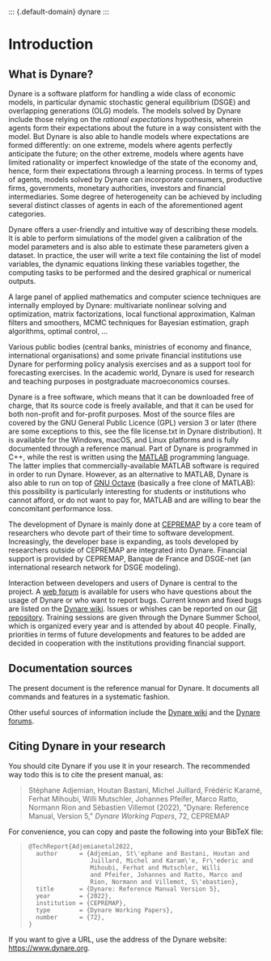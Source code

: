 ::: {.default-domain}
dynare
:::

Introduction
============

What is Dynare?
---------------

Dynare is a software platform for handling a wide class of economic
models, in particular dynamic stochastic general equilibrium (DSGE) and
overlapping generations (OLG) models. The models solved by Dynare
include those relying on the *rational expectations* hypothesis, wherein
agents form their expectations about the future in a way consistent with
the model. But Dynare is also able to handle models where expectations
are formed differently: on one extreme, models where agents perfectly
anticipate the future; on the other extreme, models where agents have
limited rationality or imperfect knowledge of the state of the economy
and, hence, form their expectations through a learning process. In terms
of types of agents, models solved by Dynare can incorporate consumers,
productive firms, governments, monetary authorities, investors and
financial intermediaries. Some degree of heterogeneity can be achieved
by including several distinct classes of agents in each of the
aforementioned agent categories.

Dynare offers a user-friendly and intuitive way of describing these
models. It is able to perform simulations of the model given a
calibration of the model parameters and is also able to estimate these
parameters given a dataset. In practice, the user will write a text file
containing the list of model variables, the dynamic equations linking
these variables together, the computing tasks to be performed and the
desired graphical or numerical outputs.

A large panel of applied mathematics and computer science techniques are
internally employed by Dynare: multivariate nonlinear solving and
optimization, matrix factorizations, local functional approximation,
Kalman filters and smoothers, MCMC techniques for Bayesian estimation,
graph algorithms, optimal control, ...

Various public bodies (central banks, ministries of economy and finance,
international organisations) and some private financial institutions use
Dynare for performing policy analysis exercises and as a support tool
for forecasting exercises. In the academic world, Dynare is used for
research and teaching purposes in postgraduate macroeconomics courses.

Dynare is a free software, which means that it can be downloaded free of
charge, that its source code is freely available, and that it can be
used for both non-profit and for-profit purposes. Most of the source
files are covered by the GNU General Public Licence (GPL) version 3 or
later (there are some exceptions to this, see the file license.txt in
Dynare distribution). It is available for the Windows, macOS, and Linux
platforms and is fully documented through a reference manual. Part of
Dynare is programmed in C++, while the rest is written using the
[MATLAB](https://www.mathworks.com/products/matlab/) programming
language. The latter implies that commercially-available MATLAB software
is required in order to run Dynare. However, as an alternative to
MATLAB, Dynare is also able to run on top of [GNU
Octave](https://www.octave.org/) (basically a free clone of MATLAB):
this possibility is particularly interesting for students or
institutions who cannot afford, or do not want to pay for, MATLAB and
are willing to bear the concomitant performance loss.

The development of Dynare is mainly done at
[CEPREMAP](https://www.cepremap.fr/) by a core team of researchers who
devote part of their time to software development. Increasingly, the
developer base is expanding, as tools developed by researchers outside
of CEPREMAP are integrated into Dynare. Financial support is provided by
CEPREMAP, Banque de France and DSGE-net (an international research
network for DSGE modeling).

Interaction between developers and users of Dynare is central to the
project. A [web forum](https://forum.dynare.org/) is available for users
who have questions about the usage of Dynare or who want to report bugs.
Current known and fixed bugs are listed on the [Dynare
wiki](https://git.dynare.org/Dynare/dynare/wikis). Issues or whishes can
be reported on our [Git
repository](https://git.dynare.org/Dynare/dynare). Training sessions are
given through the Dynare Summer School, which is organized every year
and is attended by about 40 people. Finally, priorities in terms of
future developments and features to be added are decided in cooperation
with the institutions providing financial support.

Documentation sources
---------------------

The present document is the reference manual for Dynare. It documents
all commands and features in a systematic fashion.

Other useful sources of information include the [Dynare
wiki](https://git.dynare.org/Dynare/dynare/wikis) and the [Dynare
forums](https://forum.dynare.org/).

Citing Dynare in your research
------------------------------

You should cite Dynare if you use it in your research. The recommended
way todo this is to cite the present manual, as:

> Stéphane Adjemian, Houtan Bastani, Michel Juillard, Frédéric Karamé,
> Ferhat Mihoubi, Willi Mutschler, Johannes Pfeifer, Marco Ratto,
> Normann Rion and Sébastien Villemot (2022), "Dynare: Reference Manual,
> Version 5," *Dynare Working Papers*, 72, CEPREMAP

For convenience, you can copy and paste the following into your BibTeX
file:

> ``` {.sourceCode .bibtex}
> @TechReport{Adjemianetal2022,
>   author      = {Adjemian, St\'ephane and Bastani, Houtan and
>                  Juillard, Michel and Karam\'e, Fr\'ederic and
>                  Mihoubi, Ferhat and Mutschler, Willi
>                  and Pfeifer, Johannes and Ratto, Marco and
>                  Rion, Normann and Villemot, S\'ebastien},
>   title       = {Dynare: Reference Manual Version 5},
>   year        = {2022},
>   institution = {CEPREMAP},
>   type        = {Dynare Working Papers},
>   number      = {72},
> }
> ```

If you want to give a URL, use the address of the Dynare website:
<https://www.dynare.org>.
